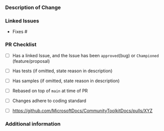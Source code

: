 <!--
 Hello, and thank you for your interest in contributing to the .NET MAUI Toolkit! 

 Before you submit please check that this work relates to one of the following:
 - Bug fix
    If you haven't yet opened an Issue that reports the bug in detail, provides a reproduction sample, and has been verified + reproduced by a member of the .NET MAUI Toolkit core team, please do that before submitting a Pull Request.
 - Feature/Proposal
    If you haven't yet submitted a Proposal that has been Championed by a .NET MAUI core team member, please instead open a Discussion at https://github.com/communitytoolkit/maui/discussions/new where we can discuss the pros/cons of the feature and its implementation. 
 Any PR submitted that does not fit with the above options will be closed.
 -->

 ### Description of Change ###

 <!-- Describe your changes here. This only needs to be brief as the linked issues below will already cover the detailed changes. -->

 ### Linked Issues ###
 <!-- Provide links to issues here (#35 will link to issue number 35). Ensure that a GitHub issue was created for your bug/proposal and it has been approved/Championed. -->

 - Fixes #

 ### PR Checklist ###
 <!--
 Please check all the things you did here and double-check that you got it all, or state why you didn't do something.

 If anything is unclear please do ask :)
 -->
 - [ ] Has a linked Issue, and the Issue has been `approved`(bug) or `Championed` (feature/proposal)
 - [ ] Has tests (if omitted, state reason in description)
 - [ ] Has samples (if omitted, state reason in description)
 - [ ] Rebased on top of `main` at time of PR
 - [ ] Changes adhere to coding standard
 - [ ] https://github.com/MicrosoftDocs/CommunityToolkitDocs/pulls/XYZ <!-- Replace XYZ with your docs PR #. The checkbox will be automatically checked once the docs PR has been merged -->


 ### Additional information ###

 <!-- 
 Please use this to aid the reviewer, this could include stating which platform(s) have been tested
 -->
 